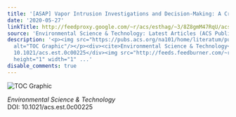 ```yaml
---
title: '[ASAP] Vapor Intrusion Investigations and Decision-Making: A Critical Review'
date: '2020-05-27'
linkTitle: http://feedproxy.google.com/~r/acs/esthag/~3/8Z8gmM47RqU/acs.est.0c00225
source: 'Environmental Science & Technology: Latest Articles (ACS Publications)'
description: '<p><img src="https://pubs.acs.org/na101/home/literatum/publisher/achs/journals/content/esthag/0/esthag.ahead-of-print/acs.est.0c00225/20200527/images/medium/es0c00225_0004.gif"
  alt="TOC Graphic"/></p><div><cite>Environmental Science & Technology</cite></div><div>DOI:
  10.1021/acs.est.0c00225</div><img src="http://feeds.feedburner.com/~r/acs/esthag/~4/8Z8gmM47RqU"
  height="1" width="1" ...'
disable_comments: true
---
```

<p><img src="https://pubs.acs.org/na101/home/literatum/publisher/achs/journals/content/esthag/0/esthag.ahead-of-print/acs.est.0c00225/20200527/images/medium/es0c00225_0004.gif" alt="TOC Graphic"/></p><div><cite>Environmental Science & Technology</cite></div><div>DOI: 10.1021/acs.est.0c00225</div><img src="http://feeds.feedburner.com/~r/acs/esthag/~4/8Z8gmM47RqU" height="1" width="1" ...